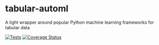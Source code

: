 # tabular-automl
A light wrapper around popular Python machine learning frameworks for tabular data

[![Tests](https://github.com/harisonmg/tabular-automl/actions/workflows/ci.yml/badge.svg)](https://github.com/harisonmg/tabular-automl/actions/workflows/ci.yml)
[![Coverage Status](https://coveralls.io/repos/github/harisonmg/tabular-automl/badge.svg?branch=main)](https://coveralls.io/github/harisonmg/tabular-automl?branch=main)
